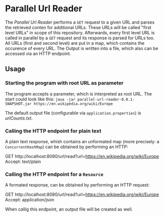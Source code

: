 # Parallel Url Reader

The _Parallel Url Reader_ performs a `GET` request to a given URL and parses the retrieved conten for additional URLs. These URLs will be called "first level URLs" in scope of this repository. Afterwards, every first level URL is called in parallel by a `GET` request and its response is parsed for URLs too. All URLs (first and second level) are put in a map, which contains the occurence of every URL. The Output is written into a file, which also can be accessed via an HTTP endpoint.

## Usage

### Starting the program with root URL as parameter

The program accepts a parameter, which is interpreted as root URL. The start could look like this:
`java -jar parallel-url-reader-0.0.1-SNAPSHOT.jar https://en.wikipedia.org/wiki/Europe`

The default output file (configurable via `application.properties`) is _urlCounts.txt_.

### Calling the HTTP endpoint for plain text

A plain text response, whish contains an unformated map (more precisely: a `ConcurrentHashMap`) can be obtained by performing an HTTP:

GET http://localhost:8080/url/read?url=https://en.wikipedia.org/wiki/Europe
Accept: text/plain

### Calling the HTTP endpoint for a `Resource`

A formated response, can be obtained by performing an HTTP request:

GET http://localhost:8080/url/read?url=https://en.wikipedia.org/wiki/Europe
Accept: application/json

When callig this endpoint, an output file will be created as well.
